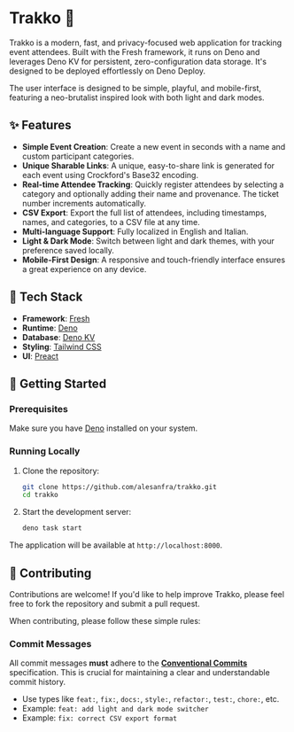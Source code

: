 # Trakko 👥

Trakko is a modern, fast, and privacy-focused web application for tracking event attendees. Built with the Fresh framework, it runs on Deno and leverages Deno KV for persistent, zero-configuration data storage. It's designed to be deployed effortlessly on Deno Deploy.

The user interface is designed to be simple, playful, and mobile-first, featuring a neo-brutalist inspired look with both light and dark modes.

## ✨ Features

- **Simple Event Creation**: Create a new event in seconds with a name and custom participant categories.
- **Unique Sharable Links**: A unique, easy-to-share link is generated for each event using Crockford's Base32 encoding.
- **Real-time Attendee Tracking**: Quickly register attendees by selecting a category and optionally adding their name and provenance. The ticket number increments automatically.
- **CSV Export**: Export the full list of attendees, including timestamps, names, and categories, to a CSV file at any time.
- **Multi-language Support**: Fully localized in English and Italian.
- **Light & Dark Mode**: Switch between light and dark themes, with your preference saved locally.
- **Mobile-First Design**: A responsive and touch-friendly interface ensures a great experience on any device.

## 🚀 Tech Stack

- **Framework**: [Fresh](https://fresh.deno.dev/)
- **Runtime**: [Deno](https://deno.land/)
- **Database**: [Deno KV](https://deno.land/api@v1.42.4?s=Deno.Kv)
- **Styling**: [Tailwind CSS](https://tailwindcss.com/)
- **UI**: [Preact](https://preactjs.com/)

## 🏁 Getting Started

### Prerequisites

Make sure you have [Deno](https://deno.land/#installation) installed on your system.

### Running Locally

1.  Clone the repository:
    ```sh
    git clone https://github.com/alesanfra/trakko.git
    cd trakko
    ```

2.  Start the development server:
    ```sh
    deno task start
    ```

The application will be available at `http://localhost:8000`.

## 🤝 Contributing

Contributions are welcome! If you'd like to help improve Trakko, please feel free to fork the repository and submit a pull request.

When contributing, please follow these simple rules:

### Commit Messages

All commit messages **must** adhere to the [**Conventional Commits**](https://www.conventionalcommits.org/en/v1.0.0/) specification. This is crucial for maintaining a clear and understandable commit history.

- Use types like `feat:`, `fix:`, `docs:`, `style:`, `refactor:`, `test:`, `chore:`, etc.
- Example: `feat: add light and dark mode switcher`
- Example: `fix: correct CSV export format`
